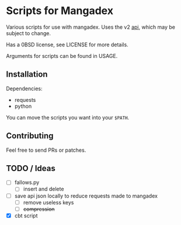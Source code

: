 # Scripts for Mangadex

Various scripts for use with mangadex. Uses the v2 [api](https://mangadex.org/api/v2), which may be subject to change.

Has a 0BSD license, see LICENSE for more details.

Arguments for scripts can be found in USAGE.

## Installation

Dependencies:

* requests 
* python

You can move the scripts you want into your `$PATH`.

## Contributing

Feel free to send PRs or patches.

## TODO / Ideas

* [ ] fallows.py
    * [ ] insert and delete 
* [ ] save api json locally to reduce requests made to mangadex
    * [ ] remove useless keys
    * [ ] ~~compression~~
* [x] cbt script
